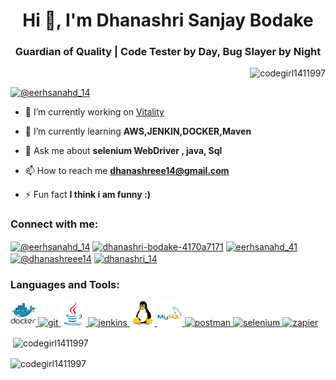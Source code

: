 <h1 align="center">Hi 👋, I'm Dhanashri Sanjay Bodake</h1>
<h3 align="center">Guardian of Quality | Code Tester by Day, Bug Slayer by Night</h3>

<p align="right"> <img src="https://komarev.com/ghpvc/"?username=codegirl1411997&label=Profile%20views&color=0e75b6&style=flat" alt="codegirl1411997" /> </p>

<p align="left"> <a href="https://twitter.com/@eerhsanahd_14" target="blank"><img src="https://img.shields.io/twitter/follow/@eerhsanahd_14?logo=twitter&style=for-the-badge" alt="@eerhsanahd_14" /></a> </p>

- 🔭 I’m currently working on [Vitality](https://vsp.tataaia.vitalityactive.com/c/portal/login)

- 🌱 I’m currently learning **AWS,JENKIN,DOCKER,Maven**

- 💬 Ask me about **selenium WebDriver , java, Sql**

- 📫 How to reach me **dhanashreee14@gmail.com**

- ⚡ Fun fact **I think i am funny :)**



<h3 align="left">Connect with me:</h3>
<p align="left">
<a href="https://twitter.com/@eerhsanahd_14" target="blank"><img align="center" src="https://raw.githubusercontent.com/rahuldkjain/github-profile-readme-generator/master/src/images/icons/Social/twitter.svg" alt="@eerhsanahd_14" height="30" width="40" /></a>
<a href="https://linkedin.com/in/dhanashri-bodake-4170a7171" target="blank"><img align="center" src="https://raw.githubusercontent.com/rahuldkjain/github-profile-readme-generator/master/src/images/icons/Social/linked-in-alt.svg" alt="dhanashri-bodake-4170a7171" height="30" width="40" /></a>
<a href="https://instagram.com/eerhsanahd_41" target="blank"><img align="center" src="https://raw.githubusercontent.com/rahuldkjain/github-profile-readme-generator/master/src/images/icons/Social/instagram.svg" alt="eerhsanahd_41" height="30" width="40" /></a>
<a href="https://www.hackerrank.com/@dhanashreee14" target="blank"><img align="center" src="https://raw.githubusercontent.com/rahuldkjain/github-profile-readme-generator/master/src/images/icons/Social/hackerrank.svg" alt="@dhanashreee14" height="30" width="40" /></a>
<a href="https://www.leetcode.com/dhanashri_14" target="blank"><img align="center" src="https://raw.githubusercontent.com/rahuldkjain/github-profile-readme-generator/master/src/images/icons/Social/leet-code.svg" alt="dhanashri_14" height="30" width="40" /></a>
</p>

<h3 align="left">Languages and Tools:</h3>
<p align="left"> <a href="https://www.docker.com/" target="_blank" rel="noreferrer"> <img src="https://raw.githubusercontent.com/devicons/devicon/master/icons/docker/docker-original-wordmark.svg" alt="docker" width="40" height="40"/> </a> <a href="https://git-scm.com/" target="_blank" rel="noreferrer"> <img src="https://www.vectorlogo.zone/logos/git-scm/git-scm-icon.svg" alt="git" width="40" height="40"/> </a> <a href="https://www.java.com" target="_blank" rel="noreferrer"> <img src="https://raw.githubusercontent.com/devicons/devicon/master/icons/java/java-original.svg" alt="java" width="40" height="40"/> </a> <a href="https://www.jenkins.io" target="_blank" rel="noreferrer"> <img src="https://www.vectorlogo.zone/logos/jenkins/jenkins-icon.svg" alt="jenkins" width="40" height="40"/> </a> <a href="https://www.linux.org/" target="_blank" rel="noreferrer"> <img src="https://raw.githubusercontent.com/devicons/devicon/master/icons/linux/linux-original.svg" alt="linux" width="40" height="40"/> </a> <a href="https://www.mysql.com/" target="_blank" rel="noreferrer"> <img src="https://raw.githubusercontent.com/devicons/devicon/master/icons/mysql/mysql-original-wordmark.svg" alt="mysql" width="40" height="40"/> </a> <a href="https://postman.com" target="_blank" rel="noreferrer"> <img src="https://www.vectorlogo.zone/logos/getpostman/getpostman-icon.svg" alt="postman" width="40" height="40"/> </a> <a href="https://www.selenium.dev" target="_blank" rel="noreferrer"> <img src="https://raw.githubusercontent.com/detain/svg-logos/780f25886640cef088af994181646db2f6b1a3f8/svg/selenium-logo.svg" alt="selenium" width="40" height="40"/> </a> <a href="https://zapier.com" target="_blank" rel="noreferrer"> <img src="https://www.vectorlogo.zone/logos/zapier/zapier-icon.svg" alt="zapier" width="40" height="40"/> </a> </p>

<p>&nbsp;<img align="center" src="https://github-readme-stats.vercel.app/api?username=codegirl1411997&show_icons=true&locale=en" alt="codegirl1411997" /></p>

<p><img align="center" src="https://github-readme-streak-stats.herokuapp.com/?user=codegirl1411997&" alt="codegirl1411997" /></p>

